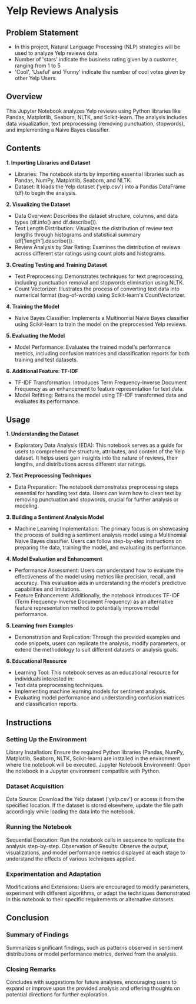 # Yelp Reviews Analysis

## Problem Statement
- In this project, Natural Language Processing (NLP) strategies will be used to analyze Yelp reviews data
- Number of 'stars' indicate the business rating given by a customer, ranging from 1 to 5
- 'Cool', 'Useful' and 'Funny' indicate the number of cool votes given by other Yelp Users. 


## Overview
This Jupyter Notebook analyzes Yelp reviews using Python libraries like Pandas, Matplotlib, Seaborn, NLTK, and Scikit-learn. The analysis includes data visualization, text preprocessing (removing punctuation, stopwords), and implementing a Naive Bayes classifier.

## Contents
**1. Importing Libraries and Dataset**
- Libraries: The notebook starts by importing essential libraries such as Pandas, NumPy, Matplotlib, Seaborn, and NLTK.
- Dataset: It loads the Yelp dataset ('yelp.csv') into a Pandas DataFrame (df) to begin the analysis.

**2. Visualizing the Dataset**
- Data Overview: Describes the dataset structure, columns, and data types (df.info() and df.describe()).
- Text Length Distribution: Visualizes the distribution of review text lengths through histograms and statistical summary (df['length'].describe()).
- Review Analysis by Star Rating: Examines the distribution of reviews across different star ratings using count plots and histograms.

**3. Creating Testing and Training Dataset**
- Text Preprocessing: Demonstrates techniques for text preprocessing, including punctuation removal and stopwords elimination using NLTK.
- Count Vectorizer: Illustrates the process of converting text data into numerical format (bag-of-words) using Scikit-learn's CountVectorizer.

**4. Training the Model**
- Naive Bayes Classifier: Implements a Multinomial Naive Bayes classifier using Scikit-learn to train the model on the preprocessed Yelp reviews.

**5. Evaluating the Model**
- Model Performance: Evaluates the trained model's performance metrics, including confusion matrices and classification reports for both training and test datasets.

**6. Additional Feature: TF-IDF**
- TF-IDF Transformation: Introduces Term Frequency-Inverse Document Frequency as an enhancement to feature representation for text data.
- Model Refitting: Retrains the model using TF-IDF transformed data and evaluates its performance.

## Usage
**1. Understanding the Dataset**
- Exploratory Data Analysis (EDA): This notebook serves as a guide for users to comprehend the structure, attributes, and content of the Yelp dataset. It helps users gain insights into the nature of reviews, their lengths, and distributions across different star ratings.

**2. Text Preprocessing Techniques**
- Data Preparation: The notebook demonstrates preprocessing steps essential for handling text data. Users can learn how to clean text by removing punctuation and stopwords, crucial for further analysis or modeling.

**3. Building a Sentiment Analysis Model**
- Machine Learning Implementation: The primary focus is on showcasing the process of building a sentiment analysis model using a Multinomial Naive Bayes classifier. Users can follow step-by-step instructions on preparing the data, training the model, and evaluating its performance.

**4. Model Evaluation and Enhancement**
- Performance Assessment: Users can understand how to evaluate the effectiveness of the model using metrics like precision, recall, and accuracy. This evaluation aids in understanding the model's predictive capabilities and limitations.
- Feature Enhancement: Additionally, the notebook introduces TF-IDF (Term Frequency-Inverse Document Frequency) as an alternative feature representation method to potentially improve model performance.

**5. Learning from Examples**
- Demonstration and Replication: Through the provided examples and code snippets, users can replicate the analysis, modify parameters, or extend the methodology to suit different datasets or analysis goals.

**6. Educational Resource**
- Learning Tool: This notebook serves as an educational resource for individuals interested in:
- Text data preprocessing techniques.
- Implementing machine learning models for sentiment analysis.
- Evaluating model performance and understanding confusion matrices and classification reports.

## Instructions
### Setting Up the Environment
Library Installation: Ensure the required Python libraries (Pandas, NumPy, Matplotlib, Seaborn, NLTK, Scikit-learn) are installed in the environment where the notebook will be executed.
Jupyter Notebook Environment: Open the notebook in a Jupyter environment compatible with Python.
### Dataset Acquisition
Data Source: Download the Yelp dataset ('yelp.csv') or access it from the specified location. If the dataset is stored elsewhere, update the file path accordingly while loading the data into the notebook.
### Running the Notebook
Sequential Execution: Run the notebook cells in sequence to replicate the analysis step-by-step.
Observation of Results: Observe the output, visualizations, and model performance metrics displayed at each stage to understand the effects of various techniques applied.
### Experimentation and Adaptation
Modifications and Extensions: Users are encouraged to modify parameters, experiment with different algorithms, or adapt the techniques demonstrated in this notebook to their specific requirements or alternative datasets.


## Conclusion
### Summary of Findings
Summarizes significant findings, such as patterns observed in sentiment distributions or model performance metrics, derived from the analysis.

### Closing Remarks
Concludes with suggestions for future analyses, encouraging users to expand or improve upon the provided analysis and offering thoughts on potential directions for further exploration.
